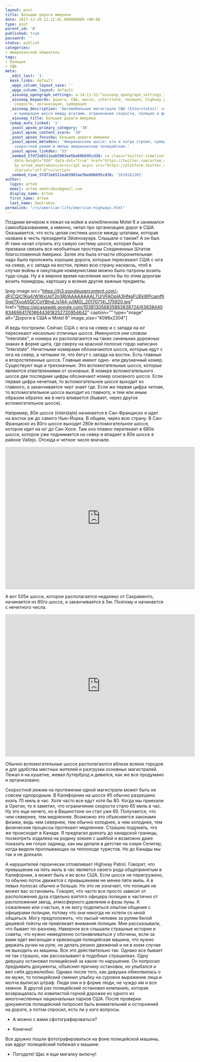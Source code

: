 ```yaml
---
layout: post
title: Большие дороги Америки
date: 2017-12-20 11:12:01.000000000 +00:00
type: post
parent_id: '0'
published: true
password: ''
status: publish
categories:
- Американский обыватель
tags:
- Полиция
- США
meta:
  _edit_last: '1'
  mask_links: default
  _wpgo_column_layout_save: ''
  _wpgo_column_layout: default
  _aioseop_opengraph_settings: a:14:{s:32:"aioseop_opengraph_settings_title";s:0:"";s:31:"aioseop_opengraph_settings_desc";s:0:"";s:36:"aioseop_opengraph_settings_customimg";s:0:"";s:37:"aioseop_opengraph_settings_imagewidth";s:0:"";s:38:"aioseop_opengraph_settings_imageheight";s:0:"";s:32:"aioseop_opengraph_settings_video";s:0:"";s:37:"aioseop_opengraph_settings_videowidth";s:0:"";s:38:"aioseop_opengraph_settings_videoheight";s:0:"";s:35:"aioseop_opengraph_settings_category";s:7:"article";s:34:"aioseop_opengraph_settings_section";s:0:"";s:30:"aioseop_opengraph_settings_tag";s:0:"";s:34:"aioseop_opengraph_settings_setcard";s:7:"summary";s:44:"aioseop_opengraph_settings_customimg_twitter";s:0:"";s:44:"aioseop_opengraph_settings_customimg_checker";s:1:"0";}
  _aioseop_keywords: дороги, США, шоссе, interstate, полиция, highway patrol, ограничение
    скорости, организация, нумерация
  _aioseop_description: 'Автомобильные магистрали США (Interstates): скучная организация
    и нумерация шоссе между штатами, ограничения скорости, полиция и фотографии.'
  _aioseop_title: Большие дороги Америки
  rp4wp_auto_linked: '1'
  _yoast_wpseo_primary_category: '38'
  _yoast_wpseo_content_score: '30'
  _yoast_wpseo_focuskw: Большие дороги Америки
  _yoast_wpseo_metadesc: 'Американские шоссе: кто и когда строил, нумерация, организация,
    скоростной режим и милые американские полицейские.'
  _yoast_wpseo_linkdex: '53'
  _oembed_57d72e6511eab5903ae5be60bb95cd38: <a class="twitter-timeline" data-width="625"
    data-height="938" data-dnt="true" href="https://twitter.com/artem_smotrakov?ref_src=twsrc%5Etfw">Tweets
    by artem_smotrakov</a><script async src="https://platform.twitter.com/widgets.js"
    charset="utf-8"></script>
  _oembed_time_57d72e6511eab5903ae5be60bb95cd38: '1618161201'
author:
  login: artem
  email: artem.smotrakov@gmail.com
  display_name: Artem
  first_name: Artem
  last_name: Smotrakov
permalink: "/ru/american-life/american-highways.html"
---
```

Поздним вечером я лежал на койке в излюбленном Motel 6 и занимался самообразованием, а именно, читал про организацию дорог в США. Оказывается, что есть целая система шоссе между штатами, которая названа в честь президента Эйзенхауэра. Слышали о таком? А он был. И-таки начал строить эту самую систему шоссе, которая была призвана связать все необъятные просторы Соединенных Штатов благословенной Америки. Затея эта была отчасти оборонительная: надо было проложить хорошие дороги, которые пересекают США с юга на север, и с запада на восток, прямо всю страну насквозь, чтоб в случае войны и оккупации коммунистами можно было патроны возить туда-сюда. Ну а в мирное время население могло бы по этим дорогам возить помидоры, картошку и всякие другие важные предметы.

[peg-image src="https://lh3.googleusercontent.com/-dFiCQIC1Kq4/WWxUqT2n3RI/AAAAAAAAL7U/VFAOpIA3HNgFUEkWPcamffiSgd7XvoA5QCCoYBhgL/s144-o/IMG\_20170714\_175920.jpg" href="https://picasaweb.google.com/103813056835863838724/6383844083469641761#6443618252720954642" caption="" type="image" alt="Дороги в США и Motel 6" image\_size="4096x2304"]

<!--more-->

И ведь построили. Сейчас США с юга на север и с запада на юг пересекают несколько отличных шоссе. Именуются они словом "Interstate", и номера их располагаются на таких синеньких дорожных знаках в форме щита, где сверху на красной полоске гордо написано "Interstate". Нечетными номерами обозначаются шоссе, которые идут с юга на север, а четными те, что бегут с запада на восток. Есть главные и второстепенные шоссе. Главные имеют одно- или двузначный номер. Существуют еще и трехзначные. Это вспомогательные шоссе, которые являются ответвлениями от основных. В номере вспомогательного шоссе две последние цифры обозначают номер основного шоссе. Если первая цифра нечетная, то вспомогательное шоссе выходит из главного, а заканчивается черт знает где. Если же первая цифра четная, то вспомогательное шоссе выходит из главного, и тем или иным образом обратно же в него вливается (бывает, через другое вспомогательное шоссе).

Например, 80е шоссе (interstate) начинается в Сан-Франциско и идет на восток аж до самого Нью-Йорка. В общем, через всю страну. В Сан-Франциско из 80го шоссе выходит 280е вспомогательное шоссе, которое идет на юг до Сан-Хосе. Там оно плавно перетекает в 680е шоссе, которое уже поднимается на север и впадает в 80е шоссе в районе Vallejo. Отсюда и четное число вначале.

<iframe style="border: 0;" src="https://www.google.com/maps/embed?pb=!1m14!1m12!1m3!1d587867.2070587126!2d-122.45578145298143!3d37.741100678601384!2m3!1f0!2f0!3f0!3m2!1i1024!2i768!4f13.1!5e0!3m2!1sen!2sru!4v1513791709390" width="600" height="450" frameborder="0" allowfullscreen="allowfullscreen"></iframe>

А вот 505е шоссе, которое располагается недалеко от Сакраменто, начинается из 80го шоссе, и заканчивается в 5м. Поэтому и начинается с нечетного числа.

<iframe style="border: 0;" src="https://www.google.com/maps/embed?pb=!1m14!1m12!1m3!1d475057.99239395536!2d-121.86118806299145!3d38.536187996270336!2m3!1f0!2f0!3f0!3m2!1i1024!2i768!4f13.1!5e0!3m2!1sen!2sru!4v1513792038310" width="600" height="450" frameborder="0" allowfullscreen="allowfullscreen"></iframe>

Обычно вспомогательные шоссе располагаются вблизи всяких городов и для удобства местных жителей и разгрузки основных магистралей. Лежал я на кушетке, жевал бутерброд и дивился, как же все продумано и организовано.

Скоростной режим на протяжении одной магистрали может быть не совсем однородным. В Калифорнии на шоссе #5 обычно разрешено ехать 70 миль в час. Хотя часто все едут хотя бы 80. Когда мы приехали в Орегон, то я заметил, что ограничение скорости стало 65 миль в час. Ну это еще ничего, но в Вашингтоне он стал уже 60. Получается, что чем севернее, тем медленнее. Возможно это объясняется законами физики, ведь чем севернее, тем обычно холоднее, а чем холоднее, тем физические процессы протекают медленнее. Страшно подумать, что же происходит в Канаде. Я предлагал доехать до канадской границы, посмотреть издалека на родину хоккея с шайбой и возможно даже показать им голую задницу, как мы делали в детстве на озере Селигер, когда видели проплывающих на теплоходе туристов. Но до Канады мы так и не доехали.

А нарушителей героически отлавливает Highway Patrol. Говорят, что превышение на пять миль в час является своего рода общепринятым в Калифорнии, а может быть и во всех США. Если шоссе не перегружено, то обычно поток движется с превышением не менее пяти миль. А в левых полосах обычно и больше. Но это не означает, что полиция не может вас остановить. Говорят, что часто все просто зависит от расположения духа отдельно взятого офицера полиции и частично от расположения звезд, атмосферного давления и фазы луны. К сожалению или счастью, я не могу поделиться опытом общения с офицерами полиции, потому что они никогда не хотели со мной общаться. Могу предположить, что лысый человек за рулем белой дешевой тойоты не привлекает внимания полиции. Мне рассказывали, что бывает по-разному. Наверное все слышали страшные истории и советы, что нужно немедленно останавливаться у обочины, если за вами едет мигающая и крякающая полицейская машина, что нужно держать ручки на руле, не делать резких движений и ни в коем случае не выходить из машины. Все это действительно так. Однако все бывает не так страшно, как рассказывают в подобных страшилках. Одну девушку остановил полицейский за какое-то нарушение. Он попросил предъявить документы, объяснил причину остановки, но улыбался и вел себя дружелюбно. Однако после того, как девушка обмолвилась о ее муже, то полицейский сменил улыбку на суровое выражение лица и молча выписал штраф. Люди они и в форме люди, не чуждо им и все земное. В другой раз полицейский остановил компанию, которая возвращалась по извилистой горной дорожке из одного из многочисленных национальных парков США. После проверки документов полицейский попросил быть внимательней и осторожней на дороге, а потом спросил, есть ли у кого вопросы.

- А можно с вами сфотографироваться?

- Конечно!

Все дружно пошли фотографироваться на фоне полицейской машины, как вдруг полицейский побежал к машине:

- Погодите! Щас я еще мигалку включу!

